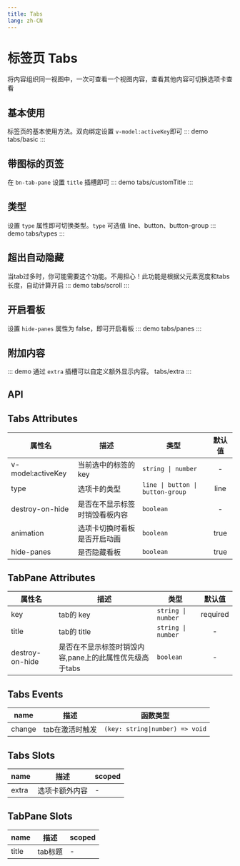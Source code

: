 ```yaml
---
title: Tabs
lang: zh-CN
---
```


# 标签页 Tabs
将内容组织同一视图中，一次可查看一个视图内容，查看其他内容可切换选项卡查看

## 基本使用
标签页的基本使用方法。双向绑定设置 `v-model:activeKey`即可
::: demo 
tabs/basic
:::

## 带图标的页签 
在 `bn-tab-pane` 设置 `title` 插槽即可
::: demo 
tabs/customTitle
:::

## 类型
设置 `type` 属性即可切换类型。`type` 可选值 line、button、button-group
::: demo 
tabs/types
:::

## 超出自动隐藏
当tab过多时，你可能需要这个功能。不用担心！此功能是根据父元素宽度和tabs长度，自动计算开启
::: demo 
tabs/scroll
:::

## 开启看板
设置 `hide-panes` 属性为 false，即可开启看板
::: demo
tabs/panes
:::

## 附加内容
::: demo 通过 `extra` 插槽可以自定义额外显示内容。
tabs/extra
:::

## API
## Tabs Attributes
|属性名|描述|类型|默认值|
|---|---|---|:---:|
|v-model:activeKey|当前选中的标签的 key|`string \| number`|-|
|type|选项卡的类型| `line \| button \| button-group`|line|
|destroy-on-hide|是否在不显示标签时销毁看板内容|`boolean`|-|
|animation|选项卡切换时看板是否开启动画|`boolean`|true|
|hide-panes|是否隐藏看板|`boolean`|true|

## TabPane  Attributes
|属性名|描述|类型|默认值|
|---|---|---|:---:|
|key|tab的 key|`string \| number`|required|
|title|tab的 title|`string \| number`|-|
|destroy-on-hide|是否在不显示标签时销毁内容,pane上的此属性优先级高于tabs|`boolean`|-|



## Tabs Events
|name|描述|函数类型|
|---|---|---|
|change|tab在激活时触发|`(key: string\|number) => void`|

## Tabs Slots
|name|描述|scoped|
|---|---|---|
|extra|选项卡额外内容|-|

## TabPane Slots
|name|描述|scoped|
|---|---|---|
|title|tab标题|-|

